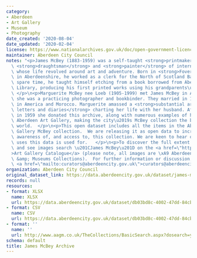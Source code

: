 ```yaml
---
category:
- Aberdeen
- Art Gallery
- Museum
- Photography
date_created: '2020-08-04'
date_updated: '2020-02-04'
license: https://www.nationalarchives.gov.uk/doc/open-government-licence/version/3/
maintainer: Aberdeen City Council
notes: "<p>James McBey (1883-1959) was a self-taught <strong>printmaker</strong>,\
  \ <strong>draughtsman</strong> and <strong>painter</strong> of international repute,\
  \ whose life revolved around art and adventure. Born in <strong>Foveran</strong>\
  \ in Aberdeenshire, he worked as a clerk for the North of Scotland Bank. In his\
  \ spare time, he taught himself etching from a book borrowed from Aberdeen Public\
  \ Library, producing his first printed works using his grandparents\u2019 mangle.\
  \ </p>\n<p>Marguerite McBey nee Loeb (1905-1999) met James McBey in America, where\
  \ she was a practicing photographer and bookbinder. They married in 1931 and lived\
  \ in America and Morocco. Marguerite amassed a <strong>substantial archive of books,\
  \ letters and diaries</strong> charting her life with her husband. After his death\
  \ in 1959 she donated this archive, along with numerous examples of his work, to\
  \ Aberdeen Art Gallery, making the city\u2019s McBey collection the best in the\
  \ world.  </p>\n<p>This open dataset includes all the items in the Aberdeen Art\
  \ Gallery McBey collection.  We are releasing it as open data to increase public\
  \ awareness of, and access to, this collection. We are keen to hear of any novel\
  \ uses this data is used for.   </p>\n<p>To discover the full extent of the collection\
  \ and see images search \u201CJames McBey\u201D on the <a href=\"http://www.aagm.co.uk/TheCollections/BasicSearch.aspx?dosearch=y&amp;Artists=McBey+James+LLD&amp;Title=&amp;chat=\"\
  >Art Gallery Catalogue</a> (please note, all images are \xA9 Aberdeen Art Gallery\
  \ &amp; Museums Collections).  For further information or discussion, please email\
  \ <a href=\"mailto:curators@aberdeencity.gov.uk\">curators@aberdeencity.gov.uk</a>.</p>"
organization: Aberdeen City Council
original_dataset_link: https://data.aberdeencity.gov.uk/dataset/james-mcbey-archive
records: null
resources:
- format: XLSX
  name: XLSX
  url: https://data.aberdeencity.gov.uk/dataset/db03bd8c-4002-47dd-84cb-252d169d125d/resource/58be0b06-db92-446c-8b65-7d4eb8c86369/download/james-mcbey-archive-spreadsheet.xlsx
- format: CSV
  name: CSV
  url: https://data.aberdeencity.gov.uk/dataset/db03bd8c-4002-47dd-84cb-252d169d125d/resource/458eec28-80a4-495e-b903-c7f6a7a91470/download/james-mcbey-archive-text-file.csv
- format: ''
  name: ''
  url: http://www.aagm.co.uk/TheCollections/BasicSearch.aspx?dosearch=y&Artists=McBey+James+LLD&Title=&chat=
schema: default
title: James McBey Archive
---
```

